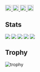 <p align="left">
  <a href="https://github.com/ijufumi">
    <img height="20" src="https://img.shields.io/github/followers/ijufumi?label=follow&logo=github&style=flat" />
  </a>
  <a href="http://qiita.com/ijufumi">
    <img height="20" src="https://qiita-badge.apiapi.app/s/ijufumi/posts.svg" />
  </a>
  <a href="http://qiita.com/ijufumi">
    <img height="20" src="https://qiita-badge.apiapi.app/s/ijufumi/contributions.svg" />
  </a>
  <a href="https://zenn.dev/ijufumi">
    <img height="20" src="https://badgen.org/img/zenn/ijufumi/articles?style=plastic" />
  </a>
</p>

## Stats
![](http://github-profile-summary-cards.vercel.app/api/cards/profile-details?username=ijufumi&theme=gruvbox)
![](http://github-profile-summary-cards.vercel.app/api/cards/repos-per-language?username=ijufumi&theme=gruvbox)
![](http://github-profile-summary-cards.vercel.app/api/cards/most-commit-language?username=ijufumi&theme=gruvbox)
![](http://github-profile-summary-cards.vercel.app/api/cards/stats?username=ijufumi&theme=gruvbox)
![](http://github-profile-summary-cards.vercel.app/api/cards/productive-time?username=ijufumi&theme=gruvbox&utcOffset=9)

## Trophy
![trophy](https://github-profile-trophy.vercel.app/?username=Keichan15&theme=gruvbox)
